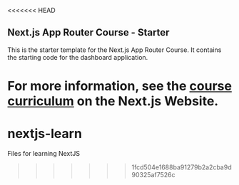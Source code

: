 <<<<<<< HEAD
## Next.js App Router Course - Starter

This is the starter template for the Next.js App Router Course. It contains the starting code for the dashboard application.

For more information, see the [course curriculum](https://nextjs.org/learn) on the Next.js Website.
=======
# nextjs-learn
Files for learning NextJS
>>>>>>> 1fcd504e1688ba91279b2a2cba9d90325af7526c
